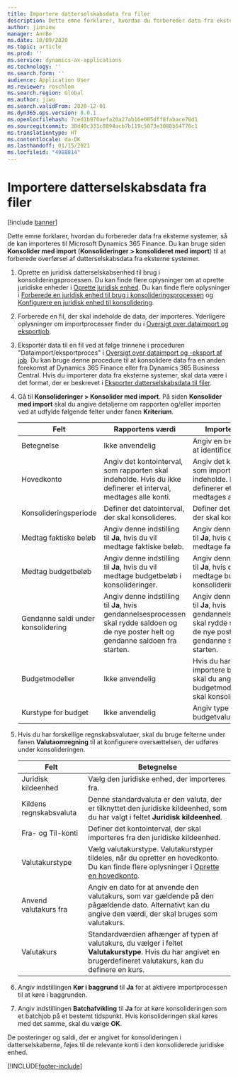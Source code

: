 ```yaml
---
title: Importere datterselskabsdata fra filer
description: Dette emne forklarer, hvordan du forbereder data fra eksterne systemer, så de kan importeres til Microsoft Dynamics 365 Finance.
author: jinniew
manager: AnnBe
ms.date: 10/09/2020
ms.topic: article
ms.prod: ''
ms.service: dynamics-ax-applications
ms.technology: ''
ms.search.form: ''
audience: Application User
ms.reviewer: roschlom
ms.search.region: Global
ms.author: jiwo
ms.search.validFrom: 2020-12-01
ms.dyn365.ops.version: 8.0.1
ms.openlocfilehash: 7ced1b970aefa20a27ab16e005dff8fabace78d1
ms.sourcegitcommit: 38d40c331c8894acb7b119c5073e3088b54776c1
ms.translationtype: HT
ms.contentlocale: da-DK
ms.lasthandoff: 01/15/2021
ms.locfileid: "4988814"
---
```

# <a name="import-subsidiary-data-from-files"></a>Importere datterselskabsdata fra filer

[!include [banner](../includes/banner.md)]

Dette emne forklarer, hvordan du forbereder data fra eksterne systemer, så de kan importeres til Microsoft Dynamics 365 Finance. Du kan bruge siden **Konsolider med import** (**Konsolideringer \> konsolideret med import**) til at forberede overførsel af datterselskabsdata fra eksterne systemer.

1. Oprette en juridisk datterselskabsenhed til brug i konsolideringsprocessen. Du kan finde flere oplysninger om at oprette juridiske enheder i [Oprette juridisk enhed](../../fin-ops-core/fin-ops/organization-administration/tasks/create-legal-entity.md). Du kan finde flere oplysninger i [Forberede en juridisk enhed til brug i konsolideringsprocessen](prepare-company-for-consolidation.md) og [Konfigurere en juridisk enhed til konsolidering](set-up-subsidiary-company-for-consolidation.md).

2. Forberede en fil, der skal indeholde de data, der importeres. Yderligere oplysninger om importprocesser finder du i [Oversigt over dataimport og eksportjob](../../fin-ops-core/dev-itpro/data-entities/data-import-export-job.md).
3. Eksportér data til en fil ved at følge trinnene i proceduren "Dataimport/eksportproces" i [Oversigt over dataimport og -eksport af job](../../fin-ops-core/dev-itpro/data-entities/data-import-export-job.md). Du kan bruge denne procedure til at konsolidere data fra en anden forekomst af Dynamics 365 Finance eller fra Dynamics 365 Business Central. Hvis du importerer data fra eksterne systemer, skal data være i det format, der er beskrevet i [Eksporter datterselskabsdata til filer](export-subsidiary-data-to-file.md).
4. Gå til **Konsolideringer \> Konsolider med import**. På siden **Konsolider med import** skal du angive detaljerne om rapporten og/eller importen ved at udfylde følgende felter under fanen **Kriterium**.

    | Felt                                 | Rapportens værdi | Importens værdi |
    |---------------------------------------|----------------------|----------------------|
    | Betegnelse                           | Ikke anvendelig | Angiv en beskrivelse for at identificere importen. |
    | Hovedkonto                          | Angiv det kontointerval, som rapporten skal indeholde. Hvis du ikke definerer et interval, medtages alle konti. | Angiv det kontointerval, som importen skal indeholde. Hvis du ikke definerer et interval, medtages alle konti. |
    | Konsolideringsperiode                  | Definer det datointerval, der skal konsolideres. | Definer det datointerval, der skal konsolideres. |
    | Medtag faktiske beløb                | Angiv denne indstilling til **Ja**, hvis du vil medtage faktiske beløb. | Angiv denne indstilling til **Ja**, hvis du vil medtage faktiske beløb. |
    | Medtag budgetbeløb                | Angiv denne indstilling til **Ja**, hvis du vil medtage budgetbeløb i konsolideringer. | Angiv denne indstilling til **Ja**, hvis du vil medtage budgetbeløb i konsolideringer. |
    | Gendanne saldi under konsolidering | Angiv denne indstilling til **Ja**, hvis gendannelsesprocessen skal rydde saldoen og de nye poster helt og gendanne saldoen fra starten. | Angiv denne indstilling til **Ja**, hvis gendannelsesprocessen skal rydde saldoen og de nye poster helt og gendanne saldoen fra starten. |
    | Budgetmodeller                         | Ikke anvendelig | Hvis du har valgt at importere budgetbeløb, skal du angive de budgetmodeller, der skal konsolideres. |
    | Kurstype for budget                      | Ikke anvendelig | Angiv type af en budgetvalutakurstype. |

6. Hvis du har forskellige regnskabsvalutaer, skal du bruge felterne under fanen **Valutaomregning** til at konfigurere oversættelsen, der udføres under konsolideringen.

    | Felt                      | Betegnelse |
    |----------------------------|-------------|
    | Juridisk kildeenhed        | Vælg den juridiske enhed, der importeres fra. |
    | Kildens regnskabsvaluta | Denne standardvaluta er den valuta, der er tilknyttet den juridiske kildeenhed, som du har valgt i feltet **Juridisk kildeenhed**. |
    | Fra- og Til-konti       | Definer det kontointerval, der skal importeres fra den juridiske kildeenhed. |
    | Valutakurstype         | Vælg valutakurstype. Valutakurstyper tildeles, når du opretter en hovedkonto. Du kan finde flere oplysninger i [Oprette en hovedkonto](tasks/create-main-account.md). |
    | Anvend valutakurs fra   | Angiv en dato for at anvende den valutakurs, som var gældende på den pågældende dato. Alternativt kan du angive den værdi, der skal bruges som valutakurs. |
    | Valutakurs              | Standardværdien afhænger af typen af valutakurs, du vælger i feltet **Valutakurstype**. Hvis du har angivet en brugerdefineret valutakurs, kan du definere en kurs. |

7. Angiv indstillingen **Kør i baggrund** til **Ja** for at aktivere importprocessen til at køre i baggrunden.
8. Angiv indstillingen **Batchafvikling** til **Ja** for at køre konsolideringen som et batchjob på et bestemt tidspunkt. Hvis konsolideringen skal køres med det samme, skal du vælge **OK**. 

De posteringer og saldi, der er angivet for konsolideringen i datterselskaberne, føjes til de relevante konti i den konsoliderede juridiske enhed.


[!INCLUDE[footer-include](../../includes/footer-banner.md)]